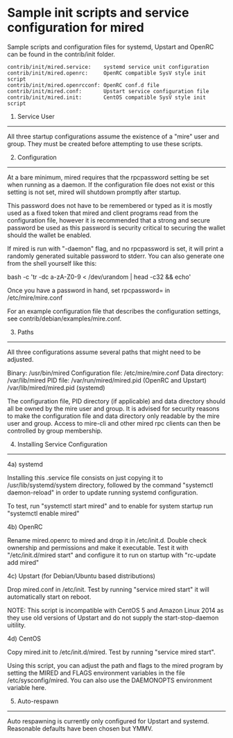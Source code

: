Sample init scripts and service configuration for mired
==========================================================

Sample scripts and configuration files for systemd, Upstart and OpenRC
can be found in the contrib/init folder.

    contrib/init/mired.service:    systemd service unit configuration
    contrib/init/mired.openrc:     OpenRC compatible SysV style init script
    contrib/init/mired.openrcconf: OpenRC conf.d file
    contrib/init/mired.conf:       Upstart service configuration file
    contrib/init/mired.init:       CentOS compatible SysV style init script

1. Service User
---------------------------------

All three startup configurations assume the existence of a "mire" user
and group.  They must be created before attempting to use these scripts.

2. Configuration
---------------------------------

At a bare minimum, mired requires that the rpcpassword setting be set
when running as a daemon.  If the configuration file does not exist or this
setting is not set, mired will shutdown promptly after startup.

This password does not have to be remembered or typed as it is mostly used
as a fixed token that mired and client programs read from the configuration
file, however it is recommended that a strong and secure password be used
as this password is security critical to securing the wallet should the
wallet be enabled.

If mired is run with "-daemon" flag, and no rpcpassword is set, it will
print a randomly generated suitable password to stderr.  You can also
generate one from the shell yourself like this:

bash -c 'tr -dc a-zA-Z0-9 < /dev/urandom | head -c32 && echo'

Once you have a password in hand, set rpcpassword= in /etc/mire/mire.conf

For an example configuration file that describes the configuration settings,
see contrib/debian/examples/mire.conf.

3. Paths
---------------------------------

All three configurations assume several paths that might need to be adjusted.

Binary:              /usr/bin/mired
Configuration file:  /etc/mire/mire.conf
Data directory:      /var/lib/mired
PID file:            /var/run/mired/mired.pid (OpenRC and Upstart)
                     /var/lib/mired/mired.pid (systemd)

The configuration file, PID directory (if applicable) and data directory
should all be owned by the mire user and group.  It is advised for security
reasons to make the configuration file and data directory only readable by the
mire user and group.  Access to mire-cli and other mired rpc clients
can then be controlled by group membership.

4. Installing Service Configuration
-----------------------------------

4a) systemd

Installing this .service file consists on just copying it to
/usr/lib/systemd/system directory, followed by the command
"systemctl daemon-reload" in order to update running systemd configuration.

To test, run "systemctl start mired" and to enable for system startup run
"systemctl enable mired"

4b) OpenRC

Rename mired.openrc to mired and drop it in /etc/init.d.  Double
check ownership and permissions and make it executable.  Test it with
"/etc/init.d/mired start" and configure it to run on startup with
"rc-update add mired"

4c) Upstart (for Debian/Ubuntu based distributions)

Drop mired.conf in /etc/init.  Test by running "service mired start"
it will automatically start on reboot.

NOTE: This script is incompatible with CentOS 5 and Amazon Linux 2014 as they
use old versions of Upstart and do not supply the start-stop-daemon uitility.

4d) CentOS

Copy mired.init to /etc/init.d/mired. Test by running "service mired start".

Using this script, you can adjust the path and flags to the mired program by
setting the MIRED and FLAGS environment variables in the file
/etc/sysconfig/mired. You can also use the DAEMONOPTS environment variable here.

5. Auto-respawn
-----------------------------------

Auto respawning is currently only configured for Upstart and systemd.
Reasonable defaults have been chosen but YMMV.
